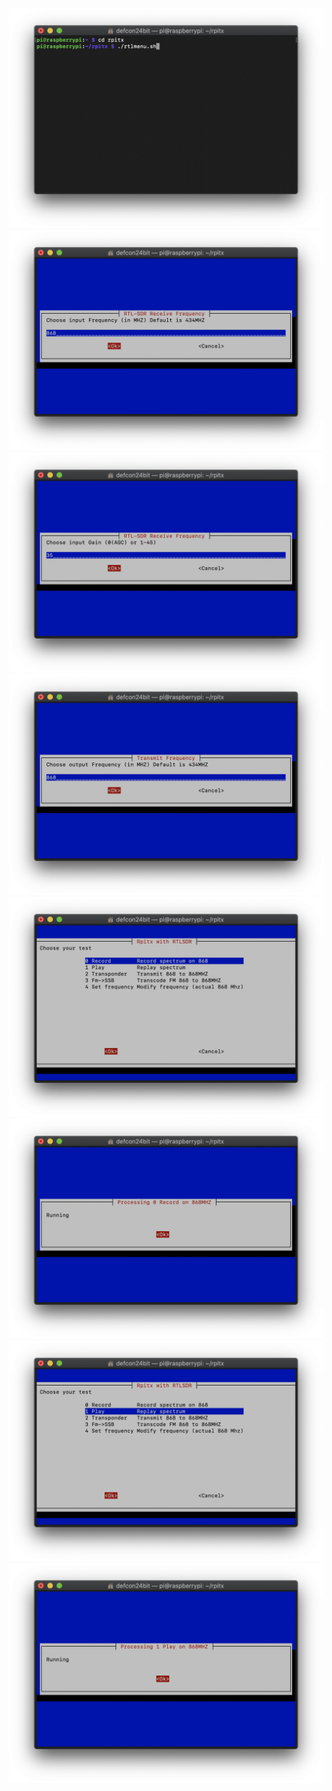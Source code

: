 ![](pics/record-RF-menu-00001.png)
![](pics/record-RF-menu-00002.png)
![](pics/record-RF-menu-00003.png)
![](pics/record-RF-menu-00004.png)
![](pics/record-RF-menu-00005.png)
![](pics/record-RF-menu-00006.png)
![](pics/record-RF-menu-00007.png)
![](pics/record-RF-menu-00008.png)
